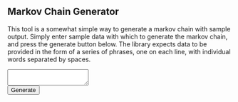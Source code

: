 <link rel="stylesheet" href="styles/style.css">
<script type="text/javascript" src="https://code.jquery.com/jquery-3.5.1.min.js"></script>
<script type="text/javascript" src="scripts/generator.min.js"></script>
<script type="text/javascript">
  $(document).ready(() => {
    $("#generateButton").click(function() {
      // let generator = new MarkovGenerator($("#generateButton").val())
      console.log($(this).val());
    });
  });
</script>


## Markov Chain Generator
This tool is a somewhat simple way to generate a markov chain with sample output.
Simply enter sample data with which to generate the markov chain, and press the generate button below.
The library expects data to be provided in the form of a series of phrases, one on each line, with individual words separated by spaces.
<textarea id="chainInput"></textarea>
<div class="center">
    <button id="generateButton">Generate</button>
</div>